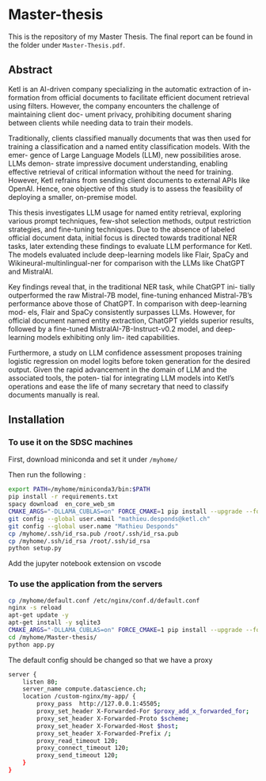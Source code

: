 # Master-thesis

This is the repository of my Master Thesis. The final report can be found in the folder under `Master-Thesis.pdf`.

## Abstract

Ketl is an AI-driven company specializing in the automatic extraction of in- formation from official documents to facilitate efficient document retrieval using filters. However, the company encounters the challenge of maintaining client doc- ument privacy, prohibiting document sharing between clients while needing data to train their models.

Traditionally, clients classified manually documents that was then used for training a classification and a named entity classification models. With the emer- gence of Large Language Models (LLM), new possibilities arose. LLMs demon- strate impressive document understanding, enabling effective retrieval of critical information without the need for training. However, Ketl refrains from sending client documents to external APIs like OpenAI. Hence, one objective of this study is to assess the feasibility of deploying a smaller, on-premise model.

This thesis investigates LLM usage for named entity retrieval, exploring various prompt techniques, few-shot selection methods, output restriction strategies, and fine-tuning techniques. Due to the absence of labeled official document data, initial focus is directed towards traditional NER tasks, later extending these findings to evaluate LLM performance for Ketl. The models evaluated include deep-learning models like Flair, SpaCy and Wikineural-multinlingual-ner for comparison with the LLMs like ChatGPT and MistralAI. 

Key findings reveal that, in the traditional NER task, while ChatGPT ini- tially outperformed the raw Mistral-7B model, fine-tuning enhanced Mistral-7B’s performance above those of ChatGPT. In comparison with deep-learning mod- els, Flair and SpaCy consistently surpasses LLMs. However, for official document named entity extraction, ChatGPT yields superior results, followed by a fine-tuned MistralAI-7B-Instruct-v0.2 model, and deep-learning models exhibiting only lim- ited capabilities.

Furthermore, a study on LLM confidence assessment proposes training logistic regression on model logits before token generation for the desired output. Given the rapid advancement in the domain of LLM and the associated tools, the poten- tial for integrating LLM models into Ketl’s operations and ease the life of many secretary that need to classify documents manually is real.

## Installation 

### To use it on the SDSC machines

First, download miniconda and set it under `/myhome/`

Then run the following :
```bash
export PATH=/myhome/miniconda3/bin:$PATH
pip install -r requirements.txt
spacy download  en_core_web_sm
CMAKE_ARGS="-DLLAMA_CUBLAS=on" FORCE_CMAKE=1 pip install --upgrade --force-reinstall llama-cpp-python --no-cache-dir
git config --global user.email "mathieu.desponds@ketl.ch"
git config --global user.name "Mathieu Desponds"
cp /myhome/.ssh/id_rsa.pub /root/.ssh/id_rsa.pub
cp /myhome/.ssh/id_rsa /root/.ssh/id_rsa
python setup.py
```
Add the jupyter notebook extension on vscode

### To use the application from the servers 
```bash
cp /myhome/default.conf /etc/nginx/conf.d/default.conf
nginx -s reload
apt-get update -y
apt-get install -y sqlite3 
CMAKE_ARGS="-DLLAMA_CUBLAS=on" FORCE_CMAKE=1 pip install --upgrade --force-reinstall llama-cpp-python --no-cache-dir
cd /myhome/Master-thesis/
python app.py
```

The default config should be changed so that we have a proxy

```bash 
server {
    listen 80;
    server_name compute.datascience.ch;
    location /custom-nginx/my-app/ {
        proxy_pass  http://127.0.0.1:45505;
        proxy_set_header X-Forwarded-For $proxy_add_x_forwarded_for;
        proxy_set_header X-Forwarded-Proto $scheme;
        proxy_set_header X-Forwarded-Host $host;
        proxy_set_header X-Forwarded-Prefix /;
        proxy_read_timeout 120;
        proxy_connect_timeout 120;
        proxy_send_timeout 120; 
    }
}
```